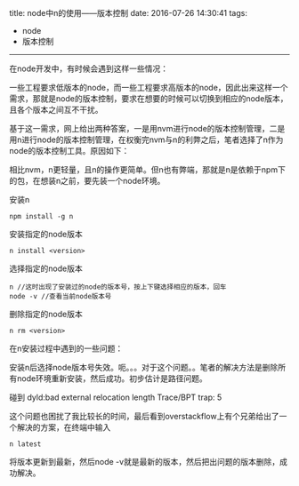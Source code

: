 title: node中n的使用——版本控制
date: 2016-07-26 14:30:41
tags:
- node
- 版本控制
---
在node开发中，有时候会遇到这样一些情况：

一些工程要求低版本的node，而一些工程要求高版本的node，因此出来这样一个需求，那就是node的版本控制，要求在想要的时候可以切换到相应的node版本，且各个版本之间互不干扰。

基于这一需求，网上给出两种答案，一是用nvm进行node的版本控制管理，二是用n进行node的版本控制管理，在权衡完nvm与n的利弊之后，笔者选择了n作为node的版本控制工具。原因如下：

相比nvm，n更轻量，且n的操作更简单。但n也有弊端，那就是n是依赖于npm下的包，在想装n之前，要先装一个node环境。

安装n

	npm install -g n
安装指定的node版本

	n install <version>
选择指定的node版本

	n //这时出现了安装过的node的版本号，按上下键选择相应的版本，回车
	node -v //查看当前node版本号
删除指定的node版本

	n rm <version>

在n安装过程中遇到的一些问题：

安装n后选择node版本号失效。呃。。。对于这个问题。。笔者的解决方法是删除所有node环境重新安装，然后成功。初步估计是路径问题。

碰到 dyld:bad external relocation length Trace/BPT trap: 5

这个问题也困扰了我比较长的时间，最后看到overstackflow上有个兄弟给出了一个解决的方案，在终端中输入

	n latest 

将版本更新到最新，然后node -v就是最新的版本，然后把出问题的版本删除，成功解决。





